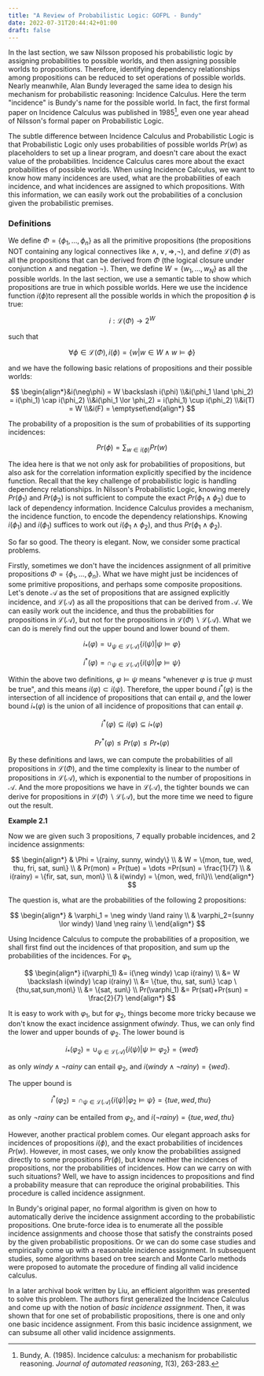 ```yaml
---
title: "A Review of Probabilistic Logic: GOFPL - Bundy"
date: 2022-07-31T20:44:42+01:00
draft: false
---
```



In the last section, we saw Nilsson proposed his probabilistic logic by assigning probabilities to possible worlds, and then assigning possible worlds to propositions. Therefore, identifying dependency relationships among propositions can be reduced to set operations of possible worlds. Nearly meanwhile, Alan Bundy leveraged the same idea to design his mechanism for probabilistic reasoning: Incidence Calculus. Here the term "incidence" is Bundy's name for the possible world. In fact, the first formal paper on  Incidence Calculus was published in 1985[^1], even one year ahead of Nilsson's formal paper on Probabilistic Logic. 

The subtle difference between Incidence Calculus and Probabilistic Logic is that Probabilistic Logic only uses probabilities of possible worlds $Pr(w)$ as placeholders to set up a linear program, and doesn't care about the exact value of the probabilities. Incidence Calculus cares more about the exact probabilities of possible worlds. When using Incidence Calculus, we want to know how many incidences are used, what are the probabilities of each incidence, and what incidences are assigned to which propositions. With this information, we can easily work out the probabilities of a conclusion given the probabilistic premises.

### Definitions

We define $\Phi = \{\phi_1,\dots,\phi_n\}$ as all the primitive propositions (the propositions NOT containing any logical connectives like $\land, \lor, \Rightarrow, \neg$), and define $\mathcal{L}(\Phi)$ as all the propositions that can be derived from $\Phi$ (the logical closure under conjunction $\land$ and negation $\neg$). Then, we define $W = \{w_1,\dots,w_N\}$ as all the possible worlds. In the last section, we use a semantic table to show which propositions are true in which possible worlds. Here we use the incidence function $i(\phi)$to represent all the possible worlds in which the proposition $\phi$ is true:

$$
i: \mathcal{L}(\Phi) \rightarrow 2^{W}
$$

such that 

$$
\forall \phi \in \mathcal{L}(\Phi), i(\phi)=\{w|w \in W \land w \vDash \phi\}
$$

and we have the following basic relations of propositions and their possible worlds:

$$
\begin{align*}&i(\neg\phi) = W \backslash i(\phi) 
\\&i(\phi_1 \land \phi_2) = i(\phi_1) \cap i(\phi_2) 
\\&i(\phi_1 \lor \phi_2) = i(\phi_1) \cup i(\phi_2) 
\\&i(T) = W \\&i(F) = \emptyset\end{align*}
$$

The probability of a proposition is the sum of probabilities of its supporting incidences:

$$
Pr(\phi) = \sum_{w \in i(\phi)} Pr(w)
$$

The idea here is that we not only ask for probabilities of propositions, but also ask for the correlation information explicitly specified by the incidence function. Recall that the key challenge of probabilistic logic is handling dependency relationships. In Nilsson's Probabilistic Logic, knowing merely $Pr(\phi_1)$ and $Pr(\phi_2)$ is not sufficient to compute the exact $Pr(\phi_1 \land \phi_2)$ due to lack of dependency information. Incidence Calculus provides a mechanism, the incidence function, to encode the dependency relationships. Knowing $i(\phi_1)$ and $i(\phi_1)$ suffices to work out $i(\phi_1 \land \phi_2)$, and thus $Pr(\phi_1 \land \phi_2)$.

So far so good. The theory is elegant. Now, we consider some practical problems.

Firstly, sometimes we don't have the incidences assignment of all primitive propositions $\Phi = \{\phi_1,\dots,\phi_n\}$. What we have might just be incidences of some primitive propositions, and perhaps some composite propositions. Let's denote $\mathcal{A}$ as the set of propositions that are assigned explicitly incidence, and $\mathcal{L}(\mathcal{A})$ as all the propositions that can be derived from $\mathcal{A}$. We can easily work out the incidence, and thus the probabilities for propositions in $\mathcal{L}(\mathcal{A})$, but not for the propositions in $\mathcal{L}(\Phi) \backslash \mathcal{L}(\mathcal{A})$. What we can do is merely find out the upper bound and lower bound of them.

$$
i_*(\varphi) = \cup_{\psi \in \mathcal{L}(\mathcal{A})} \{i(\psi)|\psi \vDash \varphi\}
$$

$$
i^*(\varphi) = \cap_{\psi \in \mathcal{L}(\mathcal{A})} \{i(\psi)|\varphi \vDash \psi\}
$$

Within the above two definitions, $\varphi \vDash \psi$ means "whenever $\varphi$ is true $\psi$ must be true", and this means $i(\varphi) \subset i(\psi)$. Therefore, the upper bound  $i^*(\varphi)$ is the intersection of all incidence of propositions that can entail $\varphi$, and the lower bound $i_ *(\varphi)$ is the union of all incidence of propositions that can entail $\varphi$.

$$
i^*(\varphi) \subseteq i(\varphi) \subseteq i_ *(\varphi)
$$

$$
Pr^*(\varphi) \le Pr(\varphi) \le Pr_ *(\varphi)
$$

By these definitions and laws, we can compute the probabilities of all propositions in $\mathcal{L}(\Phi)$, and the time complexity is linear to the number of propositions in $\mathcal{L}(\mathcal{A})$, which is exponential to the number of propositions in $\mathcal{A}$. And the more propositions we have in $\mathcal{L}(\mathcal{A})$, the tighter bounds we can derive for propositions in $\mathcal{L}(\Phi) \backslash \mathcal{L}(\mathcal{A})$, but the more time we need to figure out the result.

**Example 2.1**

Now we are given such 3 propositions, 7 equally probable incidences, and 2 incidence assignments:

$$
\begin{align*}
& \Phi = \{rainy, sunny, windy\} \\
& W = \{mon, tue, wed, thu, fri, sat, sun\} \\
& Pr(mon) = Pr(tue) = \dots =Pr(sun) = \frac{1}{7} \\
& i(rainy) = \{fir, sat, sun, mon\} \\
& i(windy) = \{mon, wed, fri\}\\
\end{align*}
$$

The question is, what are the probabilities of the following 2 propositions:

$$
\begin{align*}
& \varphi_1 = \neg windy \land rainy \\
& \varphi_2=(sunny \lor windy) \land \neg rainy \\
\end{align*}
$$

Using Incidence Calculus to compute the probabilities of a proposition, we shall first find out the incidences of that proposition, and sum up the probabilities of the incidences. For $\varphi_1$, 

$$
\begin{align*}
i(\varphi_1) &= i(\neg windy) \cap i(rainy) 
\\ &= W \backslash i(windy) \cap i(rainy) 
\\ &= \{tue, thu, sat, sun\} \cap \{thu,sat,sun,mon\} 
\\ &= \{sat, sun\} \\ 
Pr(\varphi_1) &= Pr(sat)+Pr(sun) = \frac{2}{7}
\end{align*}
$$

It is easy to work with $\varphi_1$, but for $\varphi_2$, things become more tricky because we don't know the exact incidence assignment of$windy$. Thus, we can only find the lower and upper bounds of $\varphi_2$. The lower bound is

$$
i_*(\varphi_2) = \cup_{\psi \in \mathcal{L}(\mathcal{A})} \{i(\psi)|\psi \vDash \varphi_2\}= \{wed\}
$$

as only $windy \land \neg rainy$ can entail $\varphi_2$, and $i(windy \land \neg rainy) = \{wed\}$.

The upper bound is 

$$
i^*(\varphi_2) = \cap_{\psi \in \mathcal{L}(\mathcal{A})} \{i(\psi)|\varphi_2 \vDash \psi\}= \{tue, wed, thu\} \
$$

as only $\neg rainy$ can be entailed from $\varphi_2$, and $i(\neg rainy) = \{tue, wed, thu\}$

However, another practical problem comes. Our elegant approach asks for incidences of propositions $i(\phi)$, and the exact probabilities of incidences $Pr(w)$. However, in most cases, we only know the probabilities assigned directly to some propositions $Pr(\phi)$, but know neither the incidences of propositions, nor the probabilities of incidences. How can we carry on with such situations? Well, we have to assign incidences to propositions and find a probability measure that can reproduce the original probabilities. This procedure is called incidence assignment.

In Bundy's original paper, no formal algorithm is given on how to automatically derive the incidence assignment according to the probabilistic propositions. One brute-force idea is to enumerate all the possible incidence assignments and choose those that satisfy the constraints posed by the given probabilistic propositions. Or we can do some case studies and empirically come up with a reasonable incidence assignment. In subsequent studies, some algorithms based on tree search and Monte Carlo methods were proposed to automate the procedure of finding all valid incidence calculus.

In a later archival book written by Liu, an efficient algorithm was presented to solve this problem. The authors first generalized the Incidence Calculus and come up with the notion of *basic incidence assignment*. Then, it was shown that for one set of probabilistic propositions, there is one and only one basic incidence assignment. From this basic incidence assignment, we can subsume all other valid incidence assignments.

[^1]: Bundy, A. (1985). Incidence calculus: a mechanism for probabilistic reasoning. *Journal of automated reasoning*, *1*(3), 263-283.

